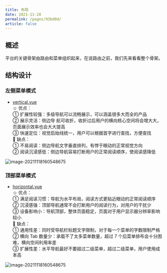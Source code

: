 ```yaml
---
title: 布局
date: 2021-11-28
permalink: /pages/93bd0d/
article: false
---
```


## 概述

平台的关键骨架由路由和菜单组织起来，在说路由之前，我们先来看看整个骨架。

## 结构设计

### 左侧菜单模式

- [vertical.vue](https://gitee.com/yiming_chang/vue-pure-admin/blob/main/src/layout/components/sidebar/vertical.vue) <Badge text="代码"/>  
  ☺️ 优点：  
   ① 扩展性较强：多级导航可以流畅展示，可以涵盖很多大而全的产品  
   ② 展示灵活：侧边导 航可收折，收折过后用户的横向核心空间将会增大大，页面展示效率也会大大提高  
   ③ 快速定位：视觉启始线统一，用户可以根据首字进行查找，方便查找  
  🥺 缺点：  
   ① 不易阅读：侧边导航文字垂直排列，有悖于眼动的正常视觉方向  
   ② 阅读沉浸感低：侧边导航容易打断用户的正常阅读顺序，使阅读感降低

![image-20211118160548675](/img/layout/vertical.png)

### 顶部菜单模式

- [horizontal.vue](https://gitee.com/yiming_chang/vue-pure-admin/blob/main/src/layout/components/sidebar/horizontal.vue) <Badge text="代码"/>  
  ☺️ 优点：  
   ① 满足阅读习惯：导航为水平布局，阅读方式更贴近眼动的正常阅读顺序  
   ② 沉浸感强：顶部导航通常不会打断用户的阅读行为，对用户的干扰少  
   ③ 设备影响小：导航顶部，整体页面稳定，页面对于用户显示器分辨率影响较小  
  🥺 缺点：  
  ① 通用性差：同时受导航栏标题文字限制，对于每一个菜单的字数限制严格  
  ② 横向 Tab 数量少：承载不了太多菜单数量，超过 7 个后菜单排布会十分困难，横向空间利用率差  
  ③ 扩展性差：水平导航最好不要超过二级菜单，超过二级菜单，用户使用成本高

![image-20211118160548675](/img/layout/horizontal.png)
